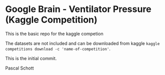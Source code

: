 # Google Brain - Ventilator Pressure (Kaggle Competition)

This is the basic repo for the kaggle competion

The datasets are not included and can be downloaded from kaggle `kaggle competitions download -c 'name-of-competition'`.

This is the initial commit.

Pascal Schott